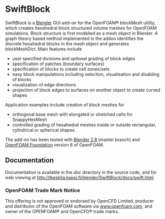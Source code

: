 # SwiftBlock

SwiftBlock is a [Blender](https://www.blender.org/) GUI add-on for
the OpenFOAM® *blockMesh* utility, which creates hexahedral block
structured volume meshes for OpenFOAM simulations. Block structure is
first modelled as a mesh object in Blender. A graph theory based
method implemented in the addon identifies the discrete hexahedral
blocks in the mesh object and generates blockMeshDict. Main features
include

* user specified divisions and optional grading of block edges
* specification of patches (boundary surfaces)
* specification of blocks to create cell zones/sets
* easy block manipulations including selection, visualisation and disabling of blocks
* visualization of edge directions
* projection of block edges to surfaces on another object to
  create curved shapes

Application examples include creation of block meshes for

* orthogonal base mesh with elongated or stretched cells for
  SnappyHexMesh
* controlled grading of hexahedral meshes inside or outside
  rectangular, cylindrical or spherical shapes.

The add-on has been tested with
[Blender 2.8](https://www.blender.org/2-8) (master branch) and
[OpenFOAM Foundation](https://openfoam.org/) version 6 of OpenFOAM.

## Documentation

Documentation is available in the *doc* directory in the source code,
and for web viewing at
http://tkeskita.kapsi.fi/blender/SwiftBlock/docs/swift.html

### OpenFOAM Trade Mark Notice

This offering is not approved or endorsed by OpenCFD Limited, producer
and distributor of the OpenFOAM software via www.openfoam.com, and
owner of the OPENFOAM® and OpenCFD® trade marks.
